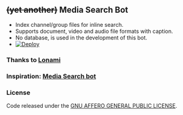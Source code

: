 ## ~~(yet another)~~ Media Search Bot

* Index channel/group files for inline search.
* Supports document, video and audio file formats with caption.
* No database, is used in the development of this bot.
* [![Deploy](https://www.herokucdn.com/deploy/button.svg)](https://heroku.com/deploy?template=https://github.com/SpEcHiDe/Media-Search-bot)

### Thanks to [Lonami](https://github.com/LonamiWebs/Telethon)

### Inspiration: [Media Search bot](https://github.com/Mahesh0253/Media-Search-bot)

### License
Code released under the [GNU AFFERO GENERAL PUBLIC LICENSE](LICENSE).
